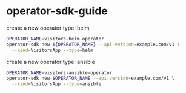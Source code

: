 # operator-sdk-guide

create a new operator type: helm
```bash
OPERATOR_NAME=visitors-helm-operator
operator-sdk new ${OPERATOR_NAME} --api-version=example.com/v1 \
  --kind=VisitorsApp --type=helm
```

create a new operator type: ansible
```bash
OPERATOR_NAME=visitors-ansible-operator
operator-sdk new $OPERATOR_NAME --api-version=example.com/v1 \
  --kind=VisitorsApp --type=ansible
```

